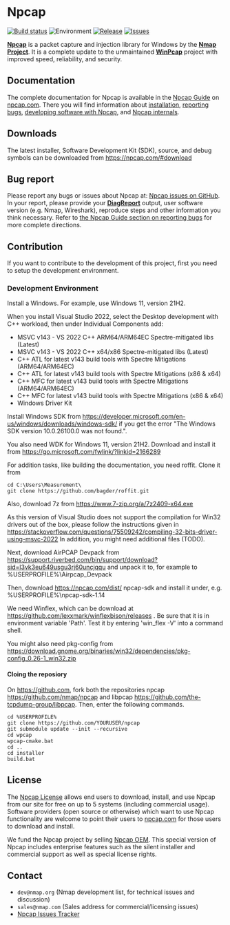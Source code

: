 Npcap
==========

[![Build status](https://ci.appveyor.com/api/projects/status/woero8l6qhgy4syx?svg=true)](https://ci.appveyor.com/project/dmiller-nmap/npcap)
![Environment](https://img.shields.io/badge/Windows-7,%208,%208.1,%2010,%2011-brightgreen.svg)
[![Release](https://img.shields.io/github/release/nmap/npcap.svg)](https://npcap.com/#download)
[![Issues](https://img.shields.io/github/issues/nmap/npcap.svg)](https://github.com/nmap/npcap/issues)

[**Npcap**](https://npcap.com) is a packet capture and injection library for
Windows by the [**Nmap Project**](https://nmap.org). It is a complete update to
the unmaintained [**WinPcap**](http://www.winpcap.org/) project with improved
speed, reliability, and security.

## Documentation

The complete documentation for Npcap is available in the [Npcap
Guide](https://npcap.com/guide/) on [npcap.com](https://npcap.com/). There you
will find information about
[installation](https://npcap.com/guide/npcap-users-guide.html#npcap-installation),
[reporting
bugs](https://npcap.com/guide/npcap-users-guide.html#npcap-issues),
[developing software with
Npcap](https://npcap.com/guide/npcap-devguide.html), and [Npcap
internals](https://npcap.com/guide/npcap-internals.html).

## Downloads

The latest installer, Software Development Kit (SDK), source, and debug symbols
can be downloaded from https://npcap.com/#download

## Bug report

Please report any bugs or issues about Npcap at: [Npcap issues on
GitHub](https://github.com/nmap/npcap/issues). In your report, please provide
your
[**DiagReport**](https://npcap.com/guide/npcap-users-guide.html#npcap-issues-diagreport)
output, user software version (e.g. Nmap, Wireshark), reproduce steps and other
information you think necessary. Refer to [the Npcap Guide section on reporting
bugs](https://npcap.com/guide/npcap-users-guide.html#npcap-issues) for more
complete directions.

## Contribution

If you want to contribute to the development of this project, first you need to setup the development environment.

### Development Environment

Install a Windows. For example, use Windows 11, version 21H2. 

When you install Visual Studio 2022, select the Desktop development with C++ workload, then under Individual Components add:

- MSVC v143 - VS 2022 C++ ARM64/ARM64EC Spectre-mitigated libs (Latest)
- MSVC v143 - VS 2022 C++ x64/x86 Spectre-mitigated libs (Latest)
- C++ ATL for latest v143 build tools with Spectre Mitigations (ARM64/ARM64EC)
- C++ ATL for latest v143 build tools with Spectre Mitigations (x86 & x64)
- C++ MFC for latest v143 build tools with Spectre Mitigations (ARM64/ARM64EC)
- C++ MFC for latest v143 build tools with Spectre Mitigations (x86 & x64)
- Windows Driver Kit

Install Windows SDK from https://developer.microsoft.com/en-us/windows/downloads/windows-sdk/ if you get the error "The Windows SDK version 10.0.26100.0 was not found.".

You also need WDK for Windows 11, version 21H2. Download and install it from https://go.microsoft.com/fwlink/?linkid=2166289

For addition tasks, like building the documentation, you need roffit. Clone it from 
```
cd C:\Users\Measurement\
git clone https://github.com/bagder/roffit.git
```

Also, download 7z from https://www.7-zip.org/a/7z2409-x64.exe

As this version of Visual Studio does not support the compilation for Win32 drivers out of the box, please follow the instructions given in 
https://stackoverflow.com/questions/75509242/compiling-32-bits-driver-using-msvc-2022
In addition, you might need additional files (TODO).

Next, download AirPCAP Devpack from https://support.riverbed.com/bin/support/download?sid=l3vk3eu649usgu3rj60uncjqqu
and unpack it to, for example to %USERPROFILE%\Airpcap_Devpack

Then, download https://npcap.com/dist/ npcap-sdk and install it under, e.g. %USERPROFILE%\npcap-sdk-1.14

We need Winflex, which can be download at https://github.com/lexxmark/winflexbison/releases . Be sure that it is in environment variable 'Path'. 
Test it by entering 'win_flex -V' into a command shell.

You might also need pkg-config from https://download.gnome.org/binaries/win32/dependencies/pkg-config_0.26-1_win32.zip

#### Cloing the reposiory

On https://github.com, fork both the repositories npcap https://github.com/nmap/npcap and libpcap https://github.com/the-tcpdump-group/libpcap.
Then, enter the following commands.

```
cd %USERPROFILE%
git clone https://github.com/YOURUSER/npcap
git submodule update --init --recursive
cd wpcap
wpcap-cmake.bat
cd ..
cd installer
build.bat
```

## License

The [Npcap License](https://github.com/nmap/npcap/blob/master/LICENSE) allows
end users to download, install, and use Npcap from our site for free on up to 5
systems (including commercial usage). Software providers (open source or
otherwise) which want to use Npcap functionality are welcome to point their
users to [npcap.com](https://npcap.com/) for those users to download and install.

We fund the Npcap project by selling [Npcap OEM](https://npcap.com/oem/). This
special version of Npcap includes enterprise features such as the silent
installer and commercial support as well as special license rights.


## Contact

* ``dev@nmap.org`` (Nmap development list, for technical issues and discussion)
* ``sales@nmap.com`` (Sales address for commercial/licensing issues)
* [Npcap Issues Tracker](https://github.com/nmap/npcap/issues/)
